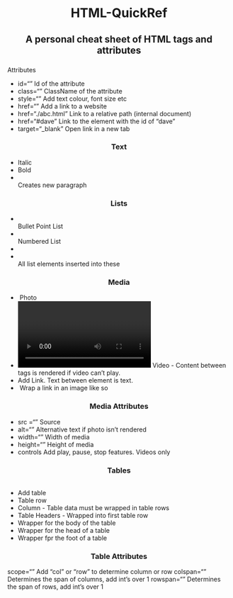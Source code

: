 <h1 align="center">HTML-QuickRef</h1>
<h2 align="center">A personal cheat sheet of HTML tags and attributes</h2>

<h3 align="center"></h3>
Attributes

* id=“”										      Id of the attribute
* class=“”									    ClassName of the attribute					
* style=“”									    Add text colour, font size etc
* href=“”										    Add a link to a website
* href=“./abc.html”					    Link to a relative path (internal document)
* href=“#dave”							    Link to the element with the id of “dave”
* target=“_blank”						    Open link in a new tab 


<h3 align="center">Text</h3>

* <em></em>								      Italic
* <strong></strong> 					  Bold
* <br>  										    Creates new paragraph


<h3 align="center">Lists</h3>

* <ul></ul> 									  Bullet Point List
* <ol></ol> 									  Numbered List 
* <li></li> 									  All list elements inserted into these


<h3 align="center">Media</h3>

* <img />										      Photo
* <video ></video>			          Video - Content between tags is rendered if video can’t play.
* <a></a>									        Add Link. Text between element is text. 
* <a><img /></a>						      Wrap a link in an image like so


<h3 align="center">Media Attributes</h3>

* src =“”										      Source
* alt=“”										      Alternative text if photo isn’t rendered 
* width=“”									      Width of media
* height=“”									      Height of media 
* controls                        Add play, pause, stop features. Videos only 

<h3 align="center">Tables</h3>

* <table></table>						      Add table
* <tr></tr>									      Table row 
* <td></td>									      Column - Table data must be wrapped in table rows
* <th></th>								       	Table Headers - Wrapped into first table row
* <tbody></tbody>						      Wrapper for the body of the table
* <thead></thead>						      Wrapper for the head of a table
* <tfoot></tfoot>                 Wrapper fpr the foot of a table


<h3 align="center">Table Attributes</h3>

scope=“”									        Add “col” or “row” to determine column or row 
colspan=“”								        Determines the span of columns, add int’s over 1
rowspan=“”								        Determines the span of rows, add int’s over 1



